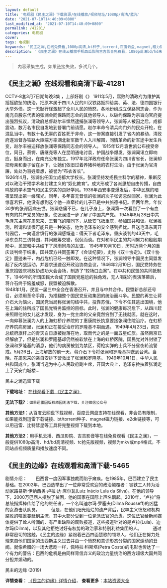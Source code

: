```yaml
---
layout: default
title: '电视剧《民主之澜》下载资源/在线播放/视频地址/1080p/高清/蓝光'
date: "2021-07-10T14:40:09+0800"
last_modified_at: "2021-07-10T14:40:09+0800"
permalink: /41281/
categories: 电视剧
cover:
tags: 电视剧
keywords: '民主之澜,在线免费看,1080p高清,bt种子,torrent,百度云盘,magnet,磁力链,迅雷下载资源'
description: '《民主之澜》在线云播放手机西瓜影院吉吉影音免费看，1080p高清bd/hd未删减完整版和tc抢先枪版，mkv/mp4格式，附带bt/torrent种子、magnet/磁力链、百度云盘、网盘资源迅雷下载链接'
---
```


>内容采集生成，如果链接失效，多试几个。


## 《民主之澜》在线观看和高清下载-41281

CCTV-8套3月7日期每晚3集&nbsp;，上部好剧《》 1911年5月，腐败的清政府为维护其摇摇欲坠的统治，把原本属于四川人民的川汉铁路抵押给美、英、法、德四国银行大举外债。这一无耻行径激起了全川人民的愤怒，各地纷纷成立保路同志会，作为南充县股东代表的张澜会同保路同志会的其他领导人，以破约保路为宗旨向官府提出强烈抗议，清政府总督赵尔丰悍然逮捕张澜等领导人，张澜等人被囚之后，成都震动，数万名市民自发地到督署门前请愿。赵尔丰命令清兵向门外的民众开枪，在混乱当中，有数十名无辜的百姓死于非命，这一惨案直接引发了省内的暴动，清政府遂派督办铁路大臣端方率湖北新军数千人入川解围，同情革命的新军途中发生兵变，赵尔丰被迫释放张澜等保路同志会的领导人。 1915年12月袁世凯公布接受帝位，同日，蔡锷、唐继尧等人在昆明通电讨袁，护国战争爆发。张澜闻讯立即响应，挺身而出，在南充公布独立。1917年北洋政府任命张澜为四川省省长，张澜却把母亲和妻子留在乡下，让她们依旧过着养猪种地的农村生活。由于张澜为官清廉，处处为百姓着想，被誉为&ldquo;布衣省长”。<br />1926年4月，张澜出任国立成都大学校长。张澜坚持发扬民主科学的精神，果断反对以政治干预学术和封建主义的“奴化教育”。成大形成了各派思想自由传播，自由鸣放的学术空气和民主求实的良好学风。1936年西安事变爆发后，中华民族的暗夜呈现出第一缕曙光。同年，多年杳无音信的张澜的次子张谔忽然回家，张澜为此惊喜若狂，他没有想到这个他一直牵挂的儿子已是中共旅德书记。但两年后，年仅30岁的张谔因病去世。张澜悲痛不已，在儿子身上，张澜第一次看到了一个有血有肉的共产党员的形象，使张澜进一步了解了中国共产党。 1945年8月28日中共毛泽东主席在周恩来、王若飞的陪同下，从延安飞抵重庆，参加国共和谈。张澜推测，所谓和谈很可能只是一种姿态，他为毛泽东的安全感到担忧。目送毛泽东离开特园后，一向谨言慎行的张澜感慨道：得天下者毛泽东。重庆谈判的43天中，毛泽东总共三访特园，其间觥筹交错，侃侃而谈。在对和平民主的共同努力和殷殷期盼中，民盟和中共结下了风雨同舟的友谊。 1945年10月10日，历时近两个月的重庆谈判终于结束，国共双方共同签署了《会谈纪要》，史称《双十协定》。《双十协定》墨迹未干，内战危机已经一触即发。在这种情况下，张澜领导中国民主同盟发起了反内战运动，并要求迅速召开政治协商会议，1946年2月10日，国民党特务在重庆捣毁庆祝政协成功大会会场，制造了“较场口血案&rdquo;。在中共和民盟的共同抵制下，1946年的所谓国民大会成了国民党尴尬的独角戏，无人喝彩的表演落幕后，蒋介石终于恼羞成怒，民盟被迫解散。<br />1948年1月，民盟一届三中全会在香港召开，并且与中共合作。民盟新总部还号召，必须用革命手段，为推翻整个国民党反动集团的统治而斗争。民盟的再生让蒋介石大为恼火，国民党当局称张澜勾结中共，投靠苏俄，下令不任其逃出国境，他在上海的住所成了国民党特务监控的目标。此时，张澜的健康每况愈下，从四川赶来照顾他的女儿这才发现，身为一党主席的父亲竟然穷到了无钱就医。就在这时，一向仰慕张澜为人的上海虹桥疗养院的丁惠康院长执意要接张澜住院治疗。在虹桥疗养院病房里，张澜和正在接受治疗的罗隆基不期而遇。 1949年4月23日，南京总统府旗杆上的青天白日旗被抛落在地，取而代之的是一面五星红旗。虽然南京已经解放了，但是张澜和罗隆基却仍然被软禁在上海的虹桥医院，国民党对外封锁了张澜和罗隆基的消息，他们的病房被划为禁区，荷枪实弹的士兵不分昼夜轮流警戒。5月26日，上海解放的前一天，蒋介石下令将张澜和罗隆基押送到台湾。当晚，在周恩来的亲自安排下营救出了张澜和罗隆基。 1949年10月1日，中华人民共和国成立。张澜当选为中心人民政府副主席，开国大典上，毛泽东搀扶着张澜走上了天安门城楼…


民主之澜迅雷下载

**下载地址**： [在线观看下载 《民主之澜》](https://www.993dy.com//vod-detail-id-11025.html) 


**无法下载?**：`如果迅雷因版权原因无法下载，关注微信公众号 `

**其他方法1**：从百度云网盘下载视频，百度云网盘支持在线观看，非会员有限制，如果能找到迅雷下载链接、bt/torrent种子、magnet磁力链接、e2dk链接等，可以用迅雷、比特彗星等工具将完整视频下载到本地。

**其他方法2**：用手机云播、西瓜影院、吉吉影音等在线免费观看《民主之澜》，一般提供1080p高清、hd/bd高清视频、tc抢先版视频，视频为mkv或mp4格式，不同站点视频质量和播放速度不同。


## 《民主的边缘》在线观看和高清下载-5465

剧情介绍：　　巴西曾一度因军事独裁而陷于瘫痪。在1985年，巴西建立了民主基础。在2002年，巴西选举出了一位非常受欢迎的政治颠覆者：钢铁工人转为活动家路易斯·伊纳西奥·卢拉·达·席尔瓦(Luiz Inácio Lula da Silva)。在他的领导下，2000万巴西人摆脱了贫困，他的国家在国际上声名鹊起。2010年，“卢拉”将总统指挥棒传给了他的继任者，一个名叫迪尔玛·罗塞夫(Dilma Rousseff)的凶猛的女游击队队员。  　　但是，在他们阳光灿烂的遗产背后，民粹主义愤怒和机构腐败的喧嚣蔓延到主流，其中大部分受到一位党派法官的怂恿，这位法官给新闻媒体提供了耸人听闻的、有严重缺陷的腐败报道，这些报道针对的是卢拉(Lula)、迪尔玛(Dilma)，以及其他拒绝讨好有权势的政治家和特别利益集团的人。  　　通过非常密切的接触，《民主的边缘》紧跟着巴西四面楚歌的领导人，他们正在努力处理来自他们国家的法西斯主义过去并由一个愤怒和意识形态分裂的国家煽动的丑闻。就像希腊的一场大悲剧一样，佩特拉·科斯塔(Petra Costa)的电影也传达了一个有力的警告：巴西的危机是由同样背信弃义的政治力量统治的西方超级大国共同分担并煽动的。


民主的边缘 (2019)

**详情查看**： [《民主的边缘》详情介绍](/movie/5465/)， **查看更多**：[本站资源大全](/movie/t/all/)

